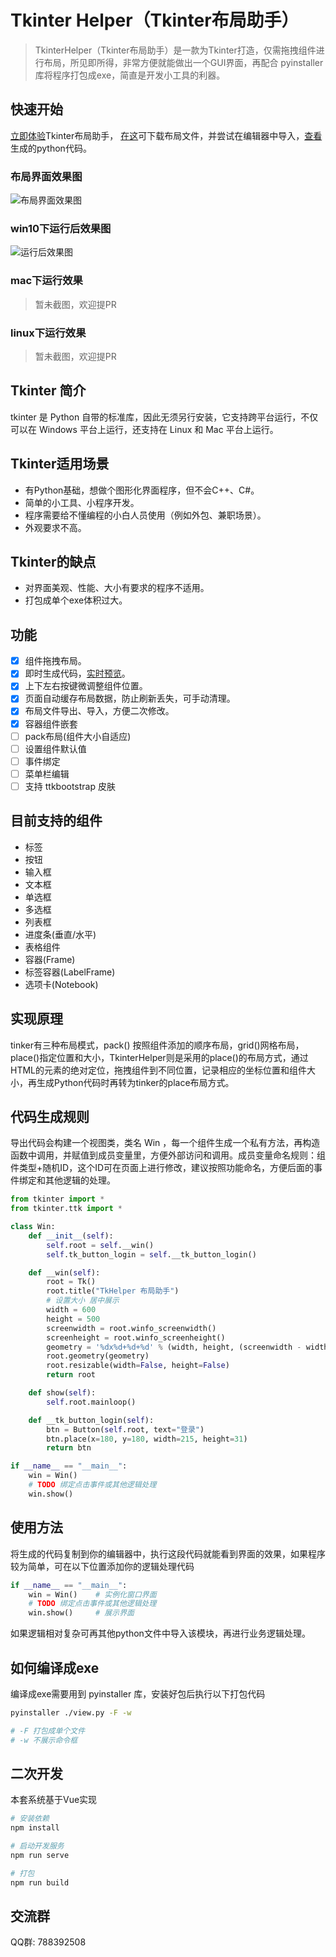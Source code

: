 # Tkinter Helper（Tkinter布局助手）

>TkinterHelper（Tkinter布局助手）是一款为Tkinter打造，仅需拖拽组件进行布局，所见即所得，非常方便就能做出一个GUI界面，再配合 pyinstaller 库将程序打包成exe，简直是开发小工具的利器。

## 快速开始
[立即体验](https://www.pytk.net/tkinter-helper/)Tkinter布局助手， [在这](./files/demo.tk)可下载布局文件，并尝试在编辑器中导入，[查看](./files/demo.py)生成的python代码。

### 布局界面效果图
![布局界面效果图](./files/img.png)

### win10下运行后效果图
![运行后效果图](./files/win10.png)

### mac下运行效果

> 暂未截图，欢迎提PR

### linux下运行效果

>暂未截图，欢迎提PR

## Tkinter 简介
tkinter 是 Python 自带的标准库，因此无须另行安装，它支持跨平台运行，不仅可以在 Windows 平台上运行，还支持在 Linux 和 Mac 平台上运行。

## Tkinter适用场景
- 有Python基础，想做个图形化界面程序，但不会C++、C#。
- 简单的小工具、小程序开发。
- 程序需要给不懂编程的小白人员使用（例如外包、兼职场景）。
- 外观要求不高。

## Tkinter的缺点
- 对界面美观、性能、大小有要求的程序不适用。
- 打包成单个exe体积过大。

## 功能
- [x] 组件拖拽布局。
- [x] 即时生成代码，[实时预览](./files/preview.gif)。
- [x] 上下左右按键微调整组件位置。
- [x] 页面自动缓存布局数据，防止刷新丢失，可手动清理。
- [x] 布局文件导出、导入，方便二次修改。
- [x] 容器组件嵌套
- [ ] pack布局(组件大小自适应)
- [ ] 设置组件默认值
- [ ] 事件绑定
- [ ] 菜单栏编辑
- [ ] 支持 ttkbootstrap 皮肤

## 目前支持的组件
- 标签
- 按钮
- 输入框
- 文本框
- 单选框
- 多选框
- 列表框
- 进度条(垂直/水平)
- 表格组件
- 容器(Frame)
- 标签容器(LabelFrame)
- 选项卡(Notebook)

## 实现原理

tinker有三种布局模式，pack() 按照组件添加的顺序布局，grid()网格布局，place()指定位置和大小，TkinterHelper则是采用的place()的布局方式，通过HTML的元素的绝对定位，拖拽组件到不同位置，记录相应的坐标位置和组件大小，再生成Python代码时再转为tinker的place布局方式。

## 代码生成规则
导出代码会构建一个视图类，类名 Win ，每一个组件生成一个私有方法，再构造函数中调用，并赋值到成员变量里，方便外部访问和调用。成员变量命名规则：组件类型+随机ID，这个ID可在页面上进行修改，建议按照功能命名，方便后面的事件绑定和其他逻辑的处理。
```python
from tkinter import *
from tkinter.ttk import *

class Win:
    def __init__(self):
        self.root = self.__win()
        self.tk_button_login = self.__tk_button_login()

    def __win(self):
        root = Tk()
        root.title("TkHelper 布局助手")
        # 设置大小 居中展示
        width = 600
        height = 500
        screenwidth = root.winfo_screenwidth()
        screenheight = root.winfo_screenheight()
        geometry = '%dx%d+%d+%d' % (width, height, (screenwidth - width) / 2, (screenheight - height) / 2)
        root.geometry(geometry)
        root.resizable(width=False, height=False)
        return root

    def show(self):
        self.root.mainloop()

    def __tk_button_login(self):
        btn = Button(self.root, text="登录")
        btn.place(x=180, y=180, width=215, height=31)
        return btn

if __name__ == "__main__":
    win = Win()
    # TODO 绑定点击事件或其他逻辑处理
    win.show()
```
## 使用方法

将生成的代码复制到你的编辑器中，执行这段代码就能看到界面的效果，如果程序较为简单，可在以下位置添加你的逻辑处理代码
```python
if __name__ == "__main__":
    win = Win()    # 实例化窗口界面
    # TODO 绑定点击事件或其他逻辑处理
    win.show()     # 展示界面
```

如果逻辑相对复杂可再其他python文件中导入该模块，再进行业务逻辑处理。

## 如何编译成exe
编译成exe需要用到 pyinstaller 库，安装好包后执行以下打包代码

```bash
pyinstaller ./view.py -F -w

# -F 打包成单个文件
# -w 不展示命令框
```

## 二次开发

本套系统基于Vue实现

```bash
# 安装依赖
npm install 

# 启动开发服务
npm run serve

# 打包
npm run build

```

## 交流群

QQ群: 788392508